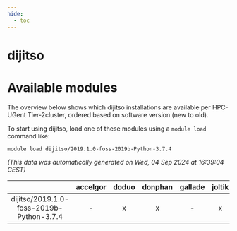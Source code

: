 ```yaml
---
hide:
  - toc
---
```


dijitso
=======

# Available modules


The overview below shows which dijitso installations are available per HPC-UGent Tier-2cluster, ordered based on software version (new to old).

To start using dijitso, load one of these modules using a `module load` command like:

```shell
module load dijitso/2019.1.0-foss-2019b-Python-3.7.4
```

*(This data was automatically generated on Wed, 04 Sep 2024 at 16:39:04 CEST)*  

| |accelgor|doduo|donphan|gallade|joltik|shinx|skitty|
| :---: | :---: | :---: | :---: | :---: | :---: | :---: | :---: |
|dijitso/2019.1.0-foss-2019b-Python-3.7.4|-|x|x|-|x|-|x|
